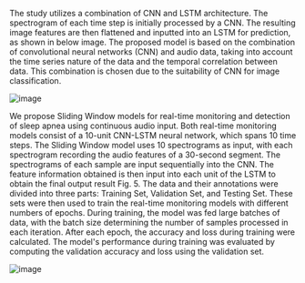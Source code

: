 The study utilizes a combination of CNN and LSTM architecture. The spectrogram of each time step is initially processed by a CNN. The resulting image features are then flattened and inputted into an LSTM for prediction, as shown in below image. The proposed model is based on the combination of convolutional neural networks (CNN) and audio data, taking into account the time series nature of the data and the temporal correlation between data. This combination is chosen due to the suitability of CNN for image classification.

![image](https://github.com/bensonhsieh2006/Sleep_Apnea/assets/52516956/1a21cf67-6bdb-4237-99d1-abe69ffc5652)

We propose Sliding Window models for real-time monitoring and detection of sleep apnea using continuous audio input. Both real-time monitoring models consist of a 10-unit CNN-LSTM neural network, which spans 10 time steps. The Sliding Window model uses 10 spectrograms as input, with each spectrogram recording the audio features of a 30-second segment. The spectrograms of each sample are input sequentially into the CNN. The feature information obtained is then input into each unit of the LSTM to obtain the final output result Fig. 5.
The data and their annotations were divided into three parts: Training Set, Validation Set, and Testing Set. These sets were then used to train the real-time monitoring models with different numbers of epochs. During training, the model was fed large batches of data, with the batch size determining the number of samples processed in each iteration. After each epoch, the accuracy and loss during training were calculated. The model's performance during training was evaluated by computing the validation accuracy and loss using the validation set. 

![image](https://github.com/bensonhsieh2006/Sleep_Apnea/assets/52516956/90ce06e7-6cf0-46b2-b89a-20727de151fa)



